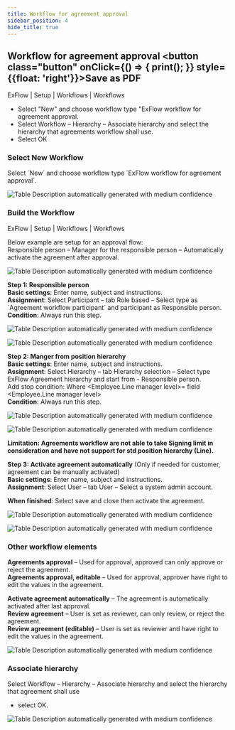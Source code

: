 ```yaml
---
title: Workflow for agreement approval
sidebar_position: 4
hide_title: true
---
```

## Workflow for agreement approval <button class="button" onClick={() => { print(); }} style={{float: 'right'}}>Save as PDF</button>

ExFlow | Setup | Workflows | Workflows

- Select "New" and choose workflow type "ExFlow workflow for agreement approval.
- Select Workflow – Hierarchy – Associate hierarchy and select the hierarchy that agreements workflow shall use. 
- Select OK


### Select New Workflow
Select ´New´ and choose workflow type ´ExFlow workflow for agreement approval´.

![Table Description automatically generated with medium confidence](@site/static/img/media/image39.png)


### Build the Workflow
ExFlow | Setup | Workflows | Workflows

Below example are setup for an approval flow: <br/>Responsible person – Manager for the responsible person – Automatically activate the agreement after approval.

![Table Description automatically generated with medium confidence](@site/static/img/media/image253.png)

**Step 1: Responsible person**<br/>
**Basic settings**: Enter name, subject and instructions.<br/>
**Assignment**: Select Participant – tab Role based – Select type as `Agreement workflow participant´ and participant as Responsible person.<br/>
**Condition**: Always run this step.<br/>

![Table Description automatically generated with medium confidence](@site/static/img/media/image254.png)

![Table Description automatically generated with medium confidence](@site/static/img/media/image255.png)

**Step 2: Manger from position hierarchy**<br/>
**Basic settings**: Enter name, subject and instructions.<br/>
**Assignment**: Select Hierarchy – tab Hierarchy selection – Select type ExFlow Agreement hierarchy and start from - Responsible person. <br/>Add stop condition: Where &lt;Employee.Line manager level&gt;= field &lt;Employee.Line manager level&gt;<br/>
**Condition**: Always run this step.<br/>

![Table Description automatically generated with medium confidence](@site/static/img/media/image256.png)

![Table Description automatically generated with medium confidence](@site/static/img/media/image257.png)

**Limitation: Agreements workflow are not able to take Signing limit in consideration and have not support for std position hierarchy (Line).**

**Step 3: Activate agreement automatically** (Only if needed for customer, agreement can be manually activated)<br/>
**Basic settings**: Enter name, subject and instructions.<br/>
**Assignment**: Select User – tab User – Select a system admin account.<br/>

**When finished**: Select save and close then activate the agreement.<br/>

![Table Description automatically generated with medium confidence](@site/static/img/media/image258.png)

![Table Description automatically generated with medium confidence](@site/static/img/media/image259.png)

### Other workflow elements
**Agreements approval** – Used for approval, approved can only approve or reject the agreement.<br/>
**Agreements approval, editable** – Used for approval, approver have right to edit the values in the agreement.<br/>

**Activate agreement automatically** – The agreement is automatically activated after last approval.<br/>
**Review agreement** – User is set as reviewer, can only review, or reject the agreement.<br/>
**Review agreement (editable)** – User is set as reviewer and have right to edit the values in the agreement.<br/>

![Table Description automatically generated with medium confidence](@site/static/img/media/image260.png)

### Associate hierarchy
Select Workflow – Hierarchy – Associate hierarchy and select the hierarchy that agreement shall use<br/>
- select OK.

![Table Description automatically generated with medium confidence](@site/static/img/media/image261.png)

